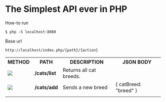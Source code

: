 # The Simplest API ever in PHP

How-to run
```console
$ php -S localhost:8080
```

Base url
```
http://localhost/index.php/{path}/{action}
```

<table>
    <tr>
        <th>METHOD</th>
        <th>PATH</th>
        <th>DESCRIPTION</th>
        <th>JSON BODY</th>
    </tr>
    <tr>
        <td><img src="https://img.shields.io/badge/-GET-blue"></td>
        <td><strong>/cats/list</strong></td>
        <td>Returns all cat breeds.</td>
    </tr>
    <tr>
        <td><img src="https://img.shields.io/badge/-POST-green"></td>
        <td><strong>/cats/add</strong></td>
        <td>Sends a new breed</td>
        <td>{ catBreed: "breed" }</td>
    </tr>
    <tr>
        <td></td>
        <td></td>
        <td></td>
    </tr>
</table>